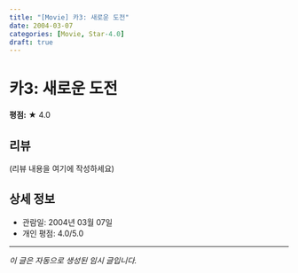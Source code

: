 ```yaml
---
title: "[Movie] 카3: 새로운 도전"
date: 2004-03-07
categories: [Movie, Star-4.0]
draft: true
---
```


# 카3: 새로운 도전

**평점:** ★ 4.0

## 리뷰

(리뷰 내용을 여기에 작성하세요)

## 상세 정보

- 관람일: 2004년 03월 07일
- 개인 평점: 4.0/5.0

---

*이 글은 자동으로 생성된 임시 글입니다.*

